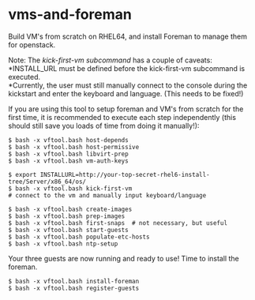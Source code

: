 vms-and-foreman
===============

Build VM's from scratch on RHEL64, and install Foreman to manage them
for openstack.

Note: The *kick-first-vm subcommand* has a couple of caveats:
*INSTALL_URL must be defined before the kick-first-vm subcommand is
executed.  
*Currently, the user must still manually connect to the
console during the kickstart and enter the keyboard and language.
(This needs to be fixed!)

If you are using this tool to setup foreman and VM's from scratch for
the first time, it is recommended to execute each step independently
(this should still save you loads of time from doing it manually!):


    $ bash -x vftool.bash host-depends
    $ bash -x vftool.bash host-permissive
    $ bash -x vftool.bash libvirt-prep
    $ bash -x vftool.bash vm-auth-keys
    
    $ export INSTALLURL=http://your-top-secret-rhel6-install-tree/Server/x86_64/os/
    $ bash -x vftool.bash kick-first-vm
    # connect to the vm and manually input keyboard/language
    
    $ bash -x vftool.bash create-images
    $ bash -x vftool.bash prep-images
    $ bash -x vftool.bash first-snaps  # not necessary, but useful
    $ bash -x vftool.bash start-guests
    $ bash -x vftool.bash populate-etc-hosts
    $ bash -x vftool.bash ntp-setup

Your three guests are now running and ready to use!  Time to install
the foreman.

    $ bash -x vftool.bash install-foreman
    $ bash -x vftool.bash register-guests



